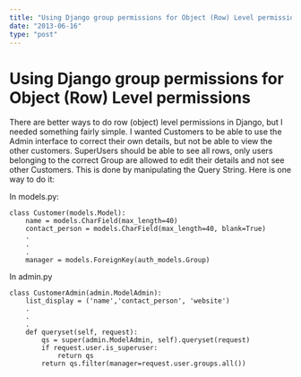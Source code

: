```yaml
---
title: "Using Django group permissions for Object (Row) Level permissions"
date: "2013-06-16"
type: "post"
---
```


# Using Django group permissions for Object (Row) Level permissions
There are better ways to do row (object) level permissions in Django, but I needed something fairly simple. I wanted Customers to be able to use the Admin interface to correct their own details, but not be able to view the other customers. SuperUsers should be able to see all rows, only users belonging to the correct Group are allowed to edit their details and not see other Customers. This is done by manipulating the Query String.
Here is one way to do it:

In models.py:
```
class Customer(models.Model):
    name = models.CharField(max_length=40)
    contact_person = models.CharField(max_length=40, blank=True)
    .
    .
    .
    manager = models.ForeignKey(auth_models.Group)
```

In admin.py

```
class CustomerAdmin(admin.ModelAdmin):
    list_display = ('name','contact_person', 'website')
    .
    .
    .
    def queryset(self, request):
        qs = super(admin.ModelAdmin, self).queryset(request)
        if request.user.is_superuser:
            return qs
        return qs.filter(manager=request.user.groups.all())
```
